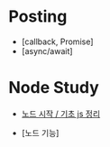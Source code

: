 # Posting

- [callback, Promise]
- [async/await]

# Node Study 

- [노드 시작 / 기초 js 정리](https://github.com/posting-study/node_study/blob/main/mdFiles/tutorial.md)

- [노드 기능]

